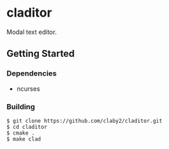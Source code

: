 # claditor

Modal text editor.

## Getting Started

### Dependencies

- ncurses

### Building

```shell
$ git clone https://github.com/claby2/claditor.git
$ cd claditor
$ cmake .
$ make clad
```
